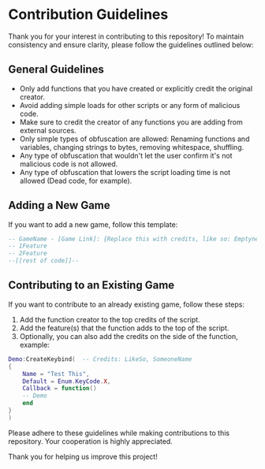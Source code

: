 # Contribution Guidelines

Thank you for your interest in contributing to this repository! To maintain consistency and ensure clarity, please follow the guidelines outlined below:

## General Guidelines

- Only add functions that you have created or explicitly credit the original creator.
- Avoid adding simple loads for other scripts or any form of malicious code.
- Make sure to credit the creator of any functions you are adding from external sources.
- Only simple types of obfuscation are allowed: Renaming functions and variables, changing strings to bytes, removing whitespace, shuffling.
- Any type of obfuscation that wouldn't let the user confirm it's not malicious code is not allowed.
- Any type of obfuscation that lowers the script loading time is not allowed (Dead code, for example).

## Adding a New Game

If you want to add a new game, follow this template:

```lua
-- GameName - [Game Link]: {Replace this with credits, like so: Emptyness, TemplateName, OtherName}
-- 1Feature
-- 2Feature
--[[rest of code]]--
```

## Contributing to an Existing Game

If you want to contribute to an already existing game, follow these steps:

1. Add the function creator to the top credits of the script.
2. Add the feature(s) that the function adds to the top of the script.
3. Optionally, you can also add the credits on the side of the function, example:

```lua
Demo:CreateKeybind(  -- Credits: LikeSo, SomeoneName
{
    Name = "Test This",
    Default = Enum.KeyCode.X,
    Callback = function()
    -- Demo
    end
}
)
```

Please adhere to these guidelines while making contributions to this repository. Your cooperation is highly appreciated.

Thank you for helping us improve this project!
